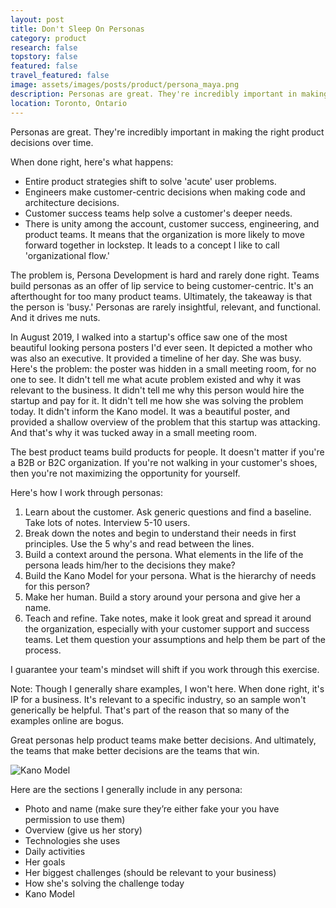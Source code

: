 ```yaml
---
layout: post
title: Don't Sleep On Personas
category: product
research: false
topstory: false
featured: false
travel_featured: false
image: assets/images/posts/product/persona_maya.png
description: Personas are great. They're incredibly important in making the right product decisions over time.
location: Toronto, Ontario
---
```


Personas are great. They're incredibly important in making the right product decisions over time.

When done right, here's what happens:
* Entire product strategies shift to solve 'acute' user problems.
* Engineers make customer-centric decisions when making code and architecture decisions.
* Customer success teams help solve a customer's deeper needs.
* There is unity among the account, customer success, engineering, and product teams. It means that the organization is more likely to move forward together in lockstep. It leads to a concept I like to call 'organizational flow.'

The problem is, Persona Development is hard and rarely done right. Teams build personas as an offer of lip service to being customer-centric. It's an afterthought for too many product teams. Ultimately, the takeaway is that the person is 'busy.' Personas are rarely insightful, relevant, and functional. And it drives me nuts.

In August 2019, I walked into a startup's office saw one of the most beautiful looking persona posters I'd ever seen. It depicted a mother who was also an executive. It provided a timeline of her day. She was busy. Here's the problem: the poster was hidden in a small meeting room, for no one to see. It didn't tell me what acute problem existed and why it was relevant to the business. It didn't tell me why this person would hire the startup and pay for it. It didn't tell me how she was solving the problem today. It didn't inform the Kano model. It was a beautiful poster, and provided a shallow overview of the problem that this startup was attacking. And that's why it was tucked away in a small meeting room.

The best product teams build products for people. It doesn't matter if you're a B2B or B2C organization. If you're not walking in your customer's shoes, then you're not maximizing the opportunity for yourself.

Here's how I work through personas:
1. Learn about the customer. Ask generic questions and find a baseline. Take lots of notes. Interview 5-10 users.
2. Break down the notes and begin to understand their needs in first principles. Use the 5 why's and read between the lines.
3. Build a context around the persona. What elements in the life of the persona leads him/her to the decisions they make?
4. Build the Kano Model for your persona. What is the hierarchy of needs for this person?
5. Make her human. Build a story around your persona and give her a name.
6. Teach and refine. Take notes, make it look great and spread it around the organization, especially with your customer support and success teams. Let them question your assumptions and help them be part of the process.

I guarantee your team's mindset will shift if you work through this exercise.

Note: Though I generally share examples, I won't here. When done right, it's IP for a business. It's relevant to a specific industry, so an sample won't generically be helpful. That's part of the reason that so many of the examples online are bogus.

Great personas help product teams make better decisions. And ultimately, the teams that make better decisions are the teams that win.

![Kano Model]({{site.url}}/assets/images/posts/product/persona_kano.png)

Here are the sections I generally include in any persona:
* Photo and name (make sure they’re either fake your you have permission to use them)
* Overview (give us her story)
* Technologies she uses
* Daily activities
* Her goals
* Her biggest challenges (should be relevant to your business)
* How she's solving the challenge today
* Kano Model

